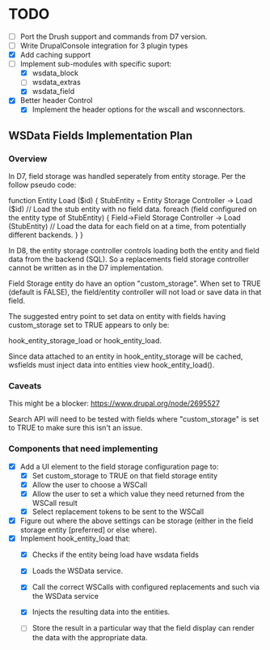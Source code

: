 # TODO

- [ ] Port the Drush support and commands from D7 version.
- [ ] Write DrupalConsole integration for 3 plugin types
- [x] Add caching support
- [ ] Implement sub-modules with specific suport:
  - [x] wsdata_block
  - [ ] wsdata_extras 
  - [x] wsdata_field
- [x] Better header Control
  - [x] Implement the header options for the wscall and wsconnectors.

## WSData Fields Implementation Plan

### Overview

In D7, field storage was handled seperately from entity storage. Per the follow pseudo code:

function Entity Load ($id) {
  StubEntity = Entity Storage Controller -> Load ($id)  // Load the stub entity with no field data.
  foreach (field configured on the entity type of StubEntity) {
    Field->Field Storage Controller -> Load (StubEntity) // Load the data for each field on at a time, from potentially different backends.
  }
}

In D8, the entity storage controller controls loading both the entity and field data from the backend (SQL).
So a replacements field storage controller cannot be written as in the D7 implementation.

Field Storage entity do have an option "custom_storage".  When set to TRUE (default is FALSE), the field/entity controller will not load or save data in that field.

The suggested entry point to set data on entity with fields having custom_storage set to TRUE appears to only be:

hook_entity_storage_load or hook_entity_load.

Since data attached to an entity in hook_entity_storage will be cached, wsfields must inject data into entities view hook_entity_load().

### Caveats

This might be a blocker: https://www.drupal.org/node/2695527

Search API will need to be tested with fields where "custom_storage" is set to TRUE to make sure this isn't an issue.

### Components that need implementing

- [x] Add a UI element to the field storage configuration page to:
  - [x] Set custom_storage to TRUE on that field storage entity
  - [x] Allow the user to choose a WSCall
  - [x] Allow the user to set a which value they need returned from the WSCall result
  - [x] Select replacement tokens to be sent to the WSCall
- [x] Figure out where the above settings can be storage (either in the field storage entity [preferred] or else where).
- [x] Implement hook_entity_load that:
  - [x] Checks if the entity being load have wsdata fields
  - [x] Loads the WSData service.
  - [x] Call the correct WSCalls with configured replacements and such via the WSData service
  - [x] Injects the resulting data into the entities.
  - [ ] Store the result in a particular way that the field display can render the data with the appropriate data.

